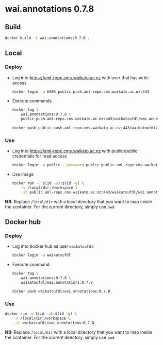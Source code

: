 # wai.annotations 0.7.8

## Build

```bash
docker build -t wai.annotations:0.7.8 .
```

## Local

### Deploy

* Log into https://aml-repo.cms.waikato.ac.nz with user that has write access

  ```bash
  docker login -u USER public-push.aml-repo.cms.waikato.ac.nz:443
  ```

* Execute commands

  ```bash
  docker tag \
      wai.annotations:0.7.8 \
      public-push.aml-repo.cms.waikato.ac.nz:443/waikatoufdl/wai.annotations:0.7.8
      
  docker push public-push.aml-repo.cms.waikato.ac.nz:443/waikatoufdl/wai.annotations:0.7.8
  ```

### Use

* Log into https://aml-repo.cms.waikato.ac.nz with public/public credentials for read access

  ```bash
  docker login -u public --password public public.aml-repo.cms.waikato.ac.nz:443
  ```

* Use image

  ```bash
  docker run -u $(id -u):$(id -g) \
      -v /local/dir:/workspace \
      -it public.aml-repo.cms.waikato.ac.nz:443/waikatoufdl/wai.annotations:0.7.8
  ```

**NB:** Replace `/local/dir` with a local directory that you want to map inside the container. 
For the current directory, simply use `pwd`.


## Docker hub

### Deploy

* Log into docker hub as user `waikatoufdl`:

  ```bash
  docker login -u waikatoufdl
  ```

* Execute command:

  ```bash
  docker tag \
      wai.annotations:0.7.8 \
      waikatoufdl/wai.annotations:0.7.8
  
  docker push waikatoufdl/wai.annotations:0.7.8
  ```

### Use

```bash
docker run -u $(id -u):$(id -g) \
    -v /local/dir:/workspace \
    -it waikatoufdl/wai.annotations:0.7.8
```

**NB:** Replace `/local/dir` with a local directory that you want to map inside the container. 
For the current directory, simply use `pwd`.
